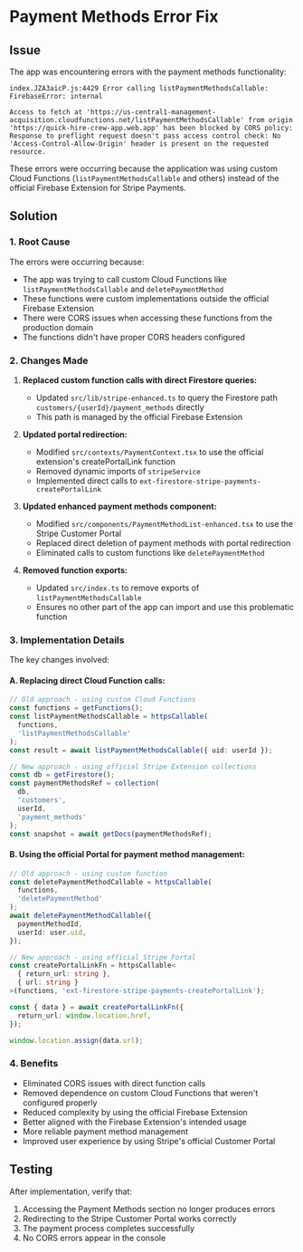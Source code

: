 # Payment Methods Error Fix

## Issue

The app was encountering errors with the payment methods functionality:

```
index.JZA3aicP.js:4429 Error calling listPaymentMethodsCallable: FirebaseError: internal
```

```
Access to fetch at 'https://us-central1-management-acquisition.cloudfunctions.net/listPaymentMethodsCallable' from origin 'https://quick-hire-crew-app.web.app' has been blocked by CORS policy: Response to preflight request doesn't pass access control check: No 'Access-Control-Allow-Origin' header is present on the requested resource.
```

These errors were occurring because the application was using custom Cloud Functions (`listPaymentMethodsCallable` and others) instead of the official Firebase Extension for Stripe Payments.

## Solution

### 1. Root Cause

The errors were occurring because:

- The app was trying to call custom Cloud Functions like `listPaymentMethodsCallable` and `deletePaymentMethod`
- These functions were custom implementations outside the official Firebase Extension
- There were CORS issues when accessing these functions from the production domain
- The functions didn't have proper CORS headers configured

### 2. Changes Made

1. **Replaced custom function calls with direct Firestore queries:**

   - Updated `src/lib/stripe-enhanced.ts` to query the Firestore path `customers/{userId}/payment_methods` directly
   - This path is managed by the official Firebase Extension

2. **Updated portal redirection:**

   - Modified `src/contexts/PaymentContext.tsx` to use the official extension's createPortalLink function
   - Removed dynamic imports of `stripeService`
   - Implemented direct calls to `ext-firestore-stripe-payments-createPortalLink`

3. **Updated enhanced payment methods component:**

   - Modified `src/components/PaymentMethodList-enhanced.tsx` to use the Stripe Customer Portal
   - Replaced direct deletion of payment methods with portal redirection
   - Eliminated calls to custom functions like `deletePaymentMethod`

4. **Removed function exports:**
   - Updated `src/index.ts` to remove exports of `listPaymentMethodsCallable`
   - Ensures no other part of the app can import and use this problematic function

### 3. Implementation Details

The key changes involved:

#### A. Replacing direct Cloud Function calls:

```typescript
// Old approach - using custom Cloud Functions
const functions = getFunctions();
const listPaymentMethodsCallable = httpsCallable(
  functions,
  'listPaymentMethodsCallable'
);
const result = await listPaymentMethodsCallable({ uid: userId });
```

```typescript
// New approach - using official Stripe Extension collections
const db = getFirestore();
const paymentMethodsRef = collection(
  db,
  'customers',
  userId,
  'payment_methods'
);
const snapshot = await getDocs(paymentMethodsRef);
```

#### B. Using the official Portal for payment method management:

```typescript
// Old approach - using custom function
const deletePaymentMethodCallable = httpsCallable(
  functions,
  'deletePaymentMethod'
);
await deletePaymentMethodCallable({
  paymentMethodId,
  userId: user.uid,
});
```

```typescript
// New approach - using official Stripe Portal
const createPortalLinkFn = httpsCallable<
  { return_url: string },
  { url: string }
>(functions, 'ext-firestore-stripe-payments-createPortalLink');

const { data } = await createPortalLinkFn({
  return_url: window.location.href,
});

window.location.assign(data.url);
```

### 4. Benefits

- Eliminated CORS issues with direct function calls
- Removed dependence on custom Cloud Functions that weren't configured properly
- Reduced complexity by using the official Firebase Extension
- Better aligned with the Firebase Extension's intended usage
- More reliable payment method management
- Improved user experience by using Stripe's official Customer Portal

## Testing

After implementation, verify that:

1. Accessing the Payment Methods section no longer produces errors
2. Redirecting to the Stripe Customer Portal works correctly
3. The payment process completes successfully
4. No CORS errors appear in the console
